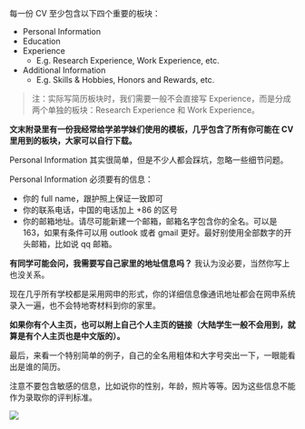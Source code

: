 每一份 CV 至少包含以下四个重要的板块：
- Personal Information
- Education 
- Experience 
	- E.g. Research Experience, Work Experience, etc.
- Additional Information
	- E.g. Skills & Hobbies, Honors and Rewards, etc. 

> 注：实际写简历板块时，我们需要一般不会直接写 Experience，而是分成两个单独的板块：Research Experience 和 Work Experience。

**文末附录里有一份我经常给学弟学妹们使用的模板，几乎包含了所有你可能在 CV 里用到的板块，大家可以自行下载。** 

Personal Information 其实很简单，但是不少人都会踩坑，忽略一些细节问题。 

Personal Information 必须要有的信息：
- 你的 full name，跟护照上保证一致即可
- 你的联系电话，中国的电话加上 +86 的区号 
- 你的邮箱地址。请尽可能新建一个邮箱，邮箱名字包含你的全名。可以是 163，如果有条件可以用 outlook 或者 gmail 更好。最好别使用全部数字的开头邮箱，比如说 qq 邮箱。

**有同学可能会问，我需要写自己家里的地址信息吗？** 我认为没必要，当然你写上也没关系。

现在几乎所有学校都是采用网申的形式，你的详细信息像通讯地址都会在网申系统录入一遍，也不会特地寄材料到你的家里。

**如果你有个人主页，也可以附上自己个人主页的链接（大陆学生一般不会用到，就算是有个人主页也是中文版的）。**


最后，来看一个特别简单的例子，自己的全名用粗体和大字号突出一下，一眼能看出是谁的简历。 

注意不要包含敏感的信息，比如说你的性别，年龄，照片等等。因为这些信息不能作为录取你的评判标准。 

![](https://image-upload-1307521651.cos.ap-nanjing.myqcloud.com/picture_upload/20221215161555.png)



